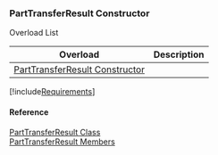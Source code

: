 ﻿### PartTransferResult Constructor

Overload List

| Overload | Description |
| --- | --- |
| [PartTransferResult Constructor](FChoice.Toolkits.Clarify~FChoice.Toolkits.Clarify.FieldOps.PartTransferResult~_ctor().md) |   |

[!include[Requirements](../partials/requirements.md)]



#### Reference

[PartTransferResult Class](FChoice.Toolkits.Clarify~FChoice.Toolkits.Clarify.FieldOps.PartTransferResult.md)  
[PartTransferResult Members](FChoice.Toolkits.Clarify~FChoice.Toolkits.Clarify.FieldOps.PartTransferResult_members.md)